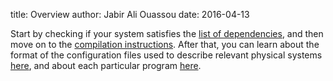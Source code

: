 title:  Overview
author: Jabir Ali Ouassou
date:   2016-04-13



Start by checking if your system satisfies the [list of dependencies](01-dependencies.html),
and then move on to the [compilation instructions](02-compilation.html). After that, you can
learn about the format of the configuration files used to describe relevant physical systems
[here](03-config/index.html), and about each particular program [here](04-programs/index.html).
